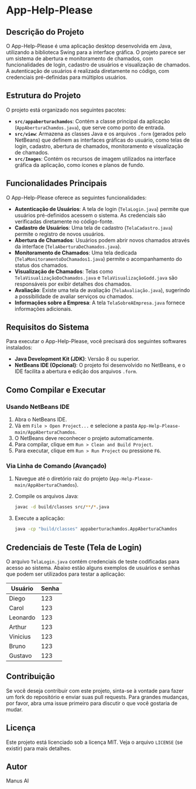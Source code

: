 # App-Help-Please

## Descrição do Projeto

O App-Help-Please é uma aplicação desktop desenvolvida em Java, utilizando a biblioteca Swing para a interface gráfica. O projeto parece ser um sistema de abertura e monitoramento de chamados, com funcionalidades de login, cadastro de usuários e visualização de chamados. A autenticação de usuários é realizada diretamente no código, com credenciais pré-definidas para múltiplos usuários.

## Estrutura do Projeto

O projeto está organizado nos seguintes pacotes:

*   **`src/appaberturachamdos`**: Contém a classe principal da aplicação (`AppAberturaChamdos.java`), que serve como ponto de entrada.
*   **`src/view`**: Armazena as classes Java e os arquivos `.form` (gerados pelo NetBeans) que definem as interfaces gráficas do usuário, como telas de login, cadastro, abertura de chamados, monitoramento e visualização de chamados.
*   **`src/Images`**: Contém os recursos de imagem utilizados na interface gráfica da aplicação, como ícones e planos de fundo.

## Funcionalidades Principais

O App-Help-Please oferece as seguintes funcionalidades:

*   **Autenticação de Usuários**: A tela de login (`TelaLogin.java`) permite que usuários pré-definidos acessem o sistema. As credenciais são verificadas diretamente no código-fonte.
*   **Cadastro de Usuários**: Uma tela de cadastro (`TelaCadastro.java`) permite o registro de novos usuários.
*   **Abertura de Chamados**: Usuários podem abrir novos chamados através da interface (`TelaAberturaDeChamados.java`).
*   **Monitoramento de Chamados**: Uma tela dedicada (`TelaMonitoramentoDoChamados1.java`) permite o acompanhamento do status dos chamados.
*   **Visualização de Chamados**: Telas como `TelaVisualizaçãoDoChamados.java` e `TelaVisualizaçãoGodd.java` são responsáveis por exibir detalhes dos chamados.
*   **Avaliação**: Existe uma tela de avaliação (`TelaAvaliação.java`), sugerindo a possibilidade de avaliar serviços ou chamados.
*   **Informações sobre a Empresa**: A tela `TelaSobreAEmpresa.java` fornece informações adicionais.

## Requisitos do Sistema

Para executar o App-Help-Please, você precisará dos seguintes softwares instalados:

*   **Java Development Kit (JDK)**: Versão 8 ou superior.
*   **NetBeans IDE (Opcional)**: O projeto foi desenvolvido no NetBeans, e o IDE facilita a abertura e edição dos arquivos `.form`.

## Como Compilar e Executar

### Usando NetBeans IDE

1.  Abra o NetBeans IDE.
2.  Vá em `File > Open Project...` e selecione a pasta `App-Help-Please-main/AppAberturaChamdos`.
3.  O NetBeans deve reconhecer o projeto automaticamente.
4.  Para compilar, clique em `Run > Clean and Build Project`.
5.  Para executar, clique em `Run > Run Project` ou pressione `F6`.

### Via Linha de Comando (Avançado)

1.  Navegue até o diretório raiz do projeto (`App-Help-Please-main/AppAberturaChamdos`).
2.  Compile os arquivos Java:
    ```bash
    javac -d build/classes src/**/*.java
    ```

3.  Execute a aplicação:
    ```bash
    java -cp "build/classes" appaberturachamdos.AppAberturaChamdos
    ```

## Credenciais de Teste (Tela de Login)

O arquivo `TelaLogin.java` contém credenciais de teste codificadas para acesso ao sistema. Abaixo estão alguns exemplos de usuários e senhas que podem ser utilizados para testar a aplicação:

| Usuário    | Senha |
|------------|-------|
| Diego      | 123   |
| Carol      | 123   |
| Leonardo   | 123   |
| Arthur     | 123   |
| Vinicius   | 123   |
| Bruno      | 123   |
| Gustavo    | 123   |

## Contribuição

Se você deseja contribuir com este projeto, sinta-se à vontade para fazer um fork do repositório e enviar suas pull requests. Para grandes mudanças, por favor, abra uma issue primeiro para discutir o que você gostaria de mudar.

## Licença

Este projeto está licenciado sob a licença MIT. Veja o arquivo `LICENSE` (se existir) para mais detalhes.

## Autor

Manus AI


